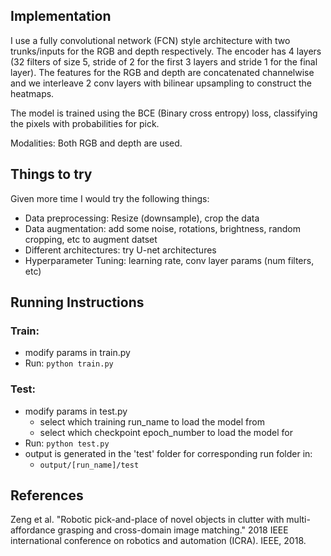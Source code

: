 ## Implementation

I use a fully convolutional network (FCN) style architecture with two trunks/inputs for the RGB and depth respectively. The encoder has 4 layers (32 filters of size 5, stride of 2 for the first 3 layers and stride 1 for the final layer). The features for the RGB and depth are concatenated channelwise and we interleave 2 conv layers with bilinear upsampling to construct the heatmaps.

The model is trained using the BCE (Binary cross entropy) loss, classifying the pixels with probabilities for pick.

Modalities: Both RGB and depth are used.

## Things to try

Given more time I would try the following things:

* Data preprocessing: Resize (downsample), crop the data
* Data augmentation: add some noise, rotations, brightness, random cropping, etc to augment datset 
* Different architectures: try U-net architectures
* Hyperparameter Tuning: learning rate, conv layer params (num filters, etc)

## Running Instructions

### Train:

* modify params in train.py
* Run: `python train.py`

### Test:

* modify params in test.py
	* select which training run_name to load the model from
	* select which checkpoint epoch_number to load the model for
* Run: `python test.py`
* output is generated in the 'test' folder for corresponding run folder in:
	* `output/[run_name]/test`

## References

Zeng et al. "Robotic pick-and-place of novel objects in clutter with multi-affordance grasping and cross-domain image matching." 2018 IEEE international conference on robotics and automation (ICRA). IEEE, 2018.